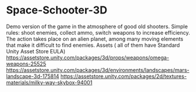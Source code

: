 # Space-Schooter-3D
Demo version of the game in the atmosphere of good old shooters. Simple rules: shoot enemies, collect ammo, switch weapons to increase efficiency. The action takes place on an alien planet, among many moving elements that make it difficult to find enemies.
Assets ( all of them have Standard Unity Asset Store EULA)
https://assetstore.unity.com/packages/3d/props/weapons/omega-weapons-25525
https://assetstore.unity.com/packages/3d/environments/landscapes/mars-landscape-3d-175814
https://assetstore.unity.com/packages/2d/textures-materials/milky-way-skybox-94001
